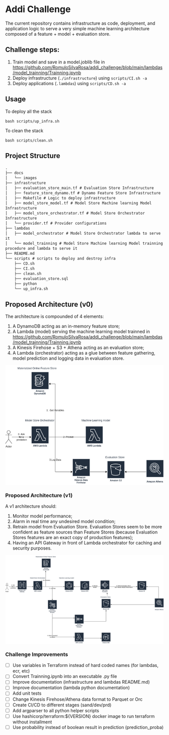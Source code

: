 # Addi Challenge
The current repository contains infrastructure as code, deployment, and application logic to serve a very simple machine learning architecture composed of a feature + model + evaluation store.


## Challenge steps:
1. Train model and save in a model.joblib file in  https://github.com/RomuloSilvaRosa/addi_challenge/blob/main/lambdas/model_trainning/Trainning.ipynb
2. Deploy infrastructure (`./infrastructure`) using `scripts/CI.sh -a`
3. Deploy applications (`.lambdas`) using `scripts/CD.sh -a`


## Usage
To deploy all the stack
```shell
bash scripts/up_infra.sh
```

To clean the stack
```shell
bash scripts/clean.sh
```


## Project Structure
```
.
├── docs
│   └── images
├── infrastructure
│   ├── evaluation_store_main.tf # Evaluation Store Infrastructure
│   ├── feature_store_dynamo.tf # Dynamo Feature Store Infrastructure
│   ├── Makefile # Logic to deploy infrastructure
│   ├── model_store_model.tf # Model Store Machine learning Model Infrastructure
│   ├── model_store_orchestrator.tf # Model Store Orchestrator Infrastructure
│   └── provider.tf # Provider configurations
├── lambdas
│   ├── model_orchestrator # Model Store Orchestrator lambda to serve it
│   └── model_trainning # Model Store Machine learning Model trainning procedure and lambda to serve it
├── README.md
└── scripts # scripts to deploy and destroy infra
    ├── CD.sh
    ├── CI.sh
    ├── clean.sh
    ├── evaluation_store.sql
    ├── python
    └── up_infra.sh
```
## Proposed Architecture (v0)
The architecture is compounded of 4 elements: 
1. A DynamoDB acting as an in-memory feature store;
2. A Lambda (model) serving the machine learning model trainned in https://github.com/RomuloSilvaRosa/addi_challenge/blob/main/lambdas/model_trainning/Trainning.ipynb
3. A Kinesis Firehose + S3 + Athena acting as an evaluation store;
4. A Lambda (orchestrator) acting as a glue between feature gathering, model prediction and logging data in evaluation store.

<img src="./docs/images/addi_diag.png" align="center"/>

### Proposed Architecture (v1)
A v1 architecture should:
1. Monitor model performance;
2. Alarm in real time any undesired model condition;
3. Retrain model from Evaluation Store. Evaluation Stores seem to be more confident as feature sources than Feature Stores (because Evaluation Stores features are an exact copy of production features);
4. Having an API Gateway in front of Lambda orchestrator for caching and security purposes.

<img src="./docs/images/v1.png" align="center"/>


### Challenge Improvements

- [ ] Use variables in Terraform instead of hard coded names (for lambdas, ecr, etc)
- [ ] Convert Trainning.ipynb into an executable .py file
- [ ] Improve documentation (infrastructure and lambdas README.md)
- [ ] Improve documentation (lambda python documentation)
- [ ] Add unit tests
- [ ] Change Kinesis Firehose/Athena data format to Parquet or Orc
- [ ] Create CI/CD to different stages (sand/dev/prd)
- [ ] Add argparser to all python helper scripts
- [ ] Use hashicorp/terraform:${VERSION} docker image to run terraform without installment
- [ ] Use probability instead of boolean result in prediction (prediction_proba)